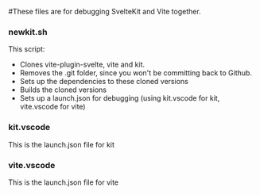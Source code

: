#These files are for debugging SvelteKit and Vite together.

### newkit.sh

This script:
 
- Clones vite-plugin-svelte, vite and kit.  
- Removes the .git folder, since you won't be committing back to Github.
- Sets up the dependencies to these cloned versions
- Builds the cloned versions
- Sets up a launch.json for debugging (using kit.vscode for kit, vite.vscode for vite)

### kit.vscode

This is the launch.json file for kit

### vite.vscode

This is the launch.json file for vite





